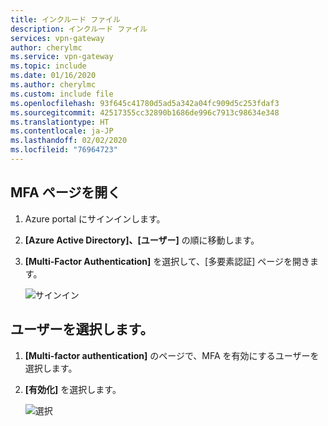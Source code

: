 ```yaml
---
title: インクルード ファイル
description: インクルード ファイル
services: vpn-gateway
author: cherylmc
ms.service: vpn-gateway
ms.topic: include
ms.date: 01/16/2020
ms.author: cherylmc
ms.custom: include file
ms.openlocfilehash: 93f645c41780d5ad5a342a04fc909d5c253fdaf3
ms.sourcegitcommit: 42517355cc32890b1686de996c7913c98634e348
ms.translationtype: HT
ms.contentlocale: ja-JP
ms.lasthandoff: 02/02/2020
ms.locfileid: "76964723"
---
```

## <a name="mfa"></a>MFA ページを開く

1. Azure portal にサインインします。
2. **[Azure Active Directory]、[ユーザー]** の順に移動します。
3. **[Multi-Factor Authentication]** を選択して、[多要素認証] ページを開きます。

   ![サインイン](./media/vpn-gateway-vwan-openvpn-azure-ad-mfa/mfa1.jpg)

## <a name="users"></a> ユーザーを選択します。

1. **[Multi-factor authentication]** のページで、MFA を有効にするユーザーを選択します。
2. **[有効化]** を選択します。

   ![選択](./media/vpn-gateway-vwan-openvpn-azure-ad-mfa/mfa2.jpg)
